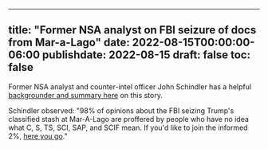 
---
title: "Former NSA analyst on FBI seizure of docs from Mar-a-Lago"
date: 2022-08-15T00:00:00-06:00
publishdate: 2022-08-15
draft: false
toc: false
---

Former NSA analyst and counter-intel officer John Schindler has a helpful <a href="https://topsecretumbra.substack.com/p/trumps-florida-secrets-a-counterintelligence" target="blank">backgrounder and summary here</a> on this story.

Schindler observed: "98% of opinions about the FBI seizing Trump's classified stash at Mar-A-Lago are proffered by people who have no idea what C, S, TS, SCI, SAP, and SCIF mean. If you'd like to join the informed 2%, <a href="https://topsecretumbra.substack.com/p/trumps-florida-secrets-a-counterintelligence" target="blank">here you go</a>."

